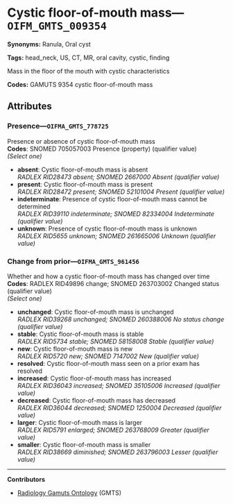 # Cystic floor-of-mouth mass—`OIFM_GMTS_009354`

**Synonyms:** Ranula, Oral cyst

**Tags:** head_neck, US, CT, MR, oral cavity, cystic, finding

Mass in the floor of the mouth with cystic characteristics

**Codes:** GAMUTS 9354 cystic floor-of-mouth mass

## Attributes

### Presence—`OIFMA_GMTS_778725`

Presence or absence of cystic floor-of-mouth mass  
**Codes**: SNOMED 705057003 Presence (property) (qualifier value)  
*(Select one)*

- **absent**: Cystic floor-of-mouth mass is absent  
_RADLEX RID28473 absent; SNOMED 2667000 Absent (qualifier value)_
- **present**: Cystic floor-of-mouth mass is present  
_RADLEX RID28472 present; SNOMED 52101004 Present (qualifier value)_
- **indeterminate**: Presence of cystic floor-of-mouth mass cannot be determined  
_RADLEX RID39110 indeterminate; SNOMED 82334004 Indeterminate (qualifier value)_
- **unknown**: Presence of cystic floor-of-mouth mass is unknown  
_RADLEX RID5655 unknown; SNOMED 261665006 Unknown (qualifier value)_

### Change from prior—`OIFMA_GMTS_961456`

Whether and how a cystic floor-of-mouth mass has changed over time  
**Codes**: RADLEX RID49896 change; SNOMED 263703002 Changed status (qualifier value)  
*(Select one)*

- **unchanged**: Cystic floor-of-mouth mass is unchanged  
_RADLEX RID39268 unchanged; SNOMED 260388006 No status change (qualifier value)_
- **stable**: Cystic floor-of-mouth mass is stable  
_RADLEX RID5734 stable; SNOMED 58158008 Stable (qualifier value)_
- **new**: Cystic floor-of-mouth mass is new  
_RADLEX RID5720 new; SNOMED 7147002 New (qualifier value)_
- **resolved**: Cystic floor-of-mouth mass seen on a prior exam has resolved  
- **increased**: Cystic floor-of-mouth mass has increased  
_RADLEX RID36043 increased; SNOMED 35105006 Increased (qualifier value)_
- **decreased**: Cystic floor-of-mouth mass has decreased  
_RADLEX RID36044 decreased; SNOMED 1250004 Decreased (qualifier value)_
- **larger**: Cystic floor-of-mouth mass is larger  
_RADLEX RID5791 enlarged; SNOMED 263768009 Greater (qualifier value)_
- **smaller**: Cystic floor-of-mouth mass is smaller  
_RADLEX RID38669 diminished; SNOMED 263796003 Lesser (qualifier value)_

---

**Contributors**

- [Radiology Gamuts Ontology](https://gamuts.net/) (GMTS)